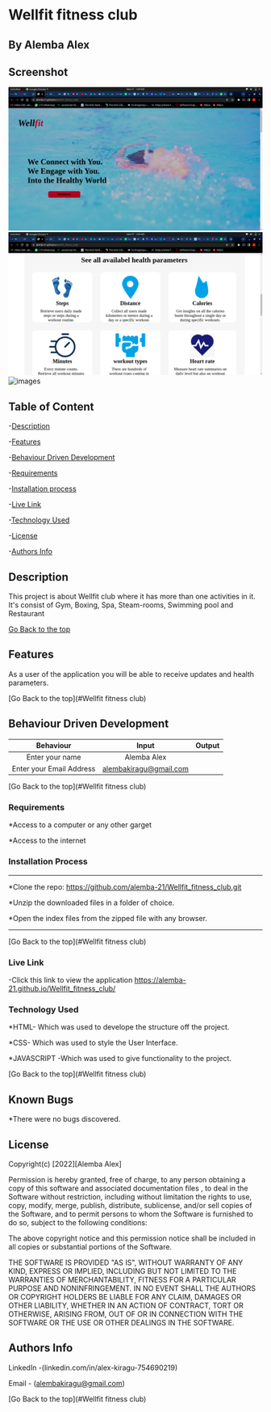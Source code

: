 # Wellfit fitness club

## By Alemba Alex

## Screenshot
![image](./assets/Images/Screenshot%20from%202022-06-27%2001-04-24.png)
![images](./assets/Images/Screenshot%20from%202022-06-27%2001-04-33.png)
![images](./assets/Images/Screenshot%20from%202022-06-27&2004-27-52.png)


## Table of Content

-[Description](#description)

-[Features](#features)

-[Behaviour Driven Development](#Behaviour-Driven-Development)

-[Requirements](#requirements)

-[Installation process](#installation-process)

-[Live Link](#Live-Link)

-[Technology Used](#technology-Used)

-[License](#license)

-[Authors Info](#Authors-info)

## Description

<p>This project is about Wellfit club where it has more than one activities in it. It's consist of Gym, Boxing, Spa, Steam-rooms, Swimming pool and Restaurant</p>

[Go Back to the top](#Wellfit-fitness-club)

## Features

As a user of the application you will be able to receive updates and health parameters.

[Go Back to the top](#Wellfit fitness club)

## Behaviour Driven Development

|Behaviour |Input   |Output
|:---------:|:-------:|:-------:|
|Enter your name | Alemba Alex |    |
|Enter your Email Address |alembakiragu@gmail.com |    |

[Go Back to the top](#Wellfit fitness club)

### Requirements

*Access to a computer or any other garget

*Access to the internet

### Installation Process

****

*Clone the repo: https://github.com/alemba-21/Wellfit_fitness_club.git

*Unzip the downloaded files in a folder of choice.

*Open the index files from the zipped file with any browser.
****

[Go Back to the top](#Wellfit fitness club)
### Live Link

-Click this link to view the application https://alemba-21.github.io/Wellfit_fitness_club/

### Technology Used
*HTML- Which was used to develope the structure off the project.

*CSS- Which was used to style the User Interface.

*JAVASCRIPT -Which was used to give functionality to the project.

[Go Back to the top](#Wellfit fitness club)

## Known Bugs
*There were no bugs discovered.

## License

Copyright(c) [2022][Alemba Alex]

Permission is hereby granted, free of charge, to any person obtaining a copy of this software and associated documentation files , to deal in the Software without restriction, including without limitation the rights to use, copy, modify, merge, publish, distribute, sublicense, and/or sell copies of the Software, and to permit persons to whom the Software is furnished to do so, subject to the following conditions:

The above copyright notice and this permission notice shall be included in all copies or substantial portions of the Software.

THE SOFTWARE IS PROVIDED "AS IS", WITHOUT WARRANTY OF ANY KIND, EXPRESS OR IMPLIED, INCLUDING BUT NOT LIMITED TO THE WARRANTIES OF MERCHANTABILITY, FITNESS FOR A PARTICULAR PURPOSE AND NONINFRINGEMENT. IN NO EVENT SHALL THE AUTHORS OR COPYRIGHT HOLDERS BE LIABLE FOR ANY CLAIM, DAMAGES OR OTHER LIABILITY, WHETHER IN AN ACTION OF CONTRACT, TORT OR OTHERWISE, ARISING FROM, OUT OF OR IN CONNECTION WITH THE SOFTWARE OR THE USE OR OTHER DEALINGS IN THE SOFTWARE.

## Authors Info

LinkedIn -(linkedin.com/in/alex-kiragu-754690219)

Email - (alembakiragu@gmail.com)

[Go Back to the top](#Wellfit fitness club)

